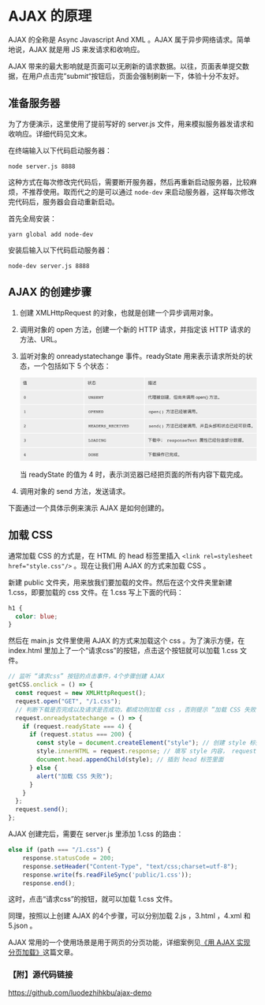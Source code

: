 # AJAX 的原理

AJAX 的全称是 Async Javascript And XML 。AJAX 属于异步网络请求。简单地说，AJAX 就是用 JS 来发请求和收响应。

AJAX 带来的最大影响就是页面可以无刷新的请求数据。以往，页面表单提交数据，在用户点击完”submit“按钮后，页面会强制刷新一下，体验十分不友好。

## 准备服务器

为了方便演示，这里使用了提前写好的 server.js 文件，用来模拟服务器发请求和收响应。详细代码见文末。

在终端输入以下代码启动服务器：

```
node server.js 8888
```

这种方式在每次修改完代码后，需要断开服务器，然后再重新启动服务器，比较麻烦，不推荐使用。取而代之的是可以通过 `node-dev` 来启动服务器，这样每次修改完代码后，服务器会自动重新启动。

首先全局安装：

```
yarn global add node-dev
```

安装后输入以下代码启动服务器：

```
node-dev server.js 8888
```

## AJAX 的创建步骤

1. 创建 XMLHttpRequest 的对象，也就是创建一个异步调用对象。
2. 调用对象的 open 方法，创建一个新的 HTTP 请求，并指定该 HTTP 请求的方法、URL。
3. 监听对象的 onreadystatechange 事件。readyState 用来表示请求所处的状态，一个包括如下 5 个状态：
   
   <img src="../images/readyState.jpg" alt="readyState" style="zoom:50%;"/>
   
   当 readyState 的值为 4 时，表示浏览器已经把页面的所有内容下载完成。
4. 调用对象的 send 方法，发送请求。

下面通过一个具体示例来演示 AJAX 是如何创建的。

## 加载 CSS

通常加载 CSS 的方式是，在 HTML 的 head 标签里插入 `<link rel=stylesheet href="style.css"/>` 。现在让我们用 AJAX 的方式来加载 CSS 。

新建 public 文件夹，用来放我们要加载的文件。然后在这个文件夹里新建 1.css，即要加载的 css 文件。在 1.css 写上下面的代码：

```css
h1 {
  color: blue;
}
```

然后在 main.js 文件里使用 AJAX 的方式来加载这个 css 。为了演示方便，在 index.html 里加上了一个“请求css”的按钮，点击这个按钮就可以加载 1.css 文件。

```javascript
// 监听 “请求css” 按钮的点击事件，4个步骤创建 AJAX
getCSS.onclick = () => {
  const request = new XMLHttpRequest();
  request.open("GET", "/1.css");
  // 判断下载是否完成以及请求是否成功，都成功则加载 css ，否则提示 ”加载 CSS 失败“
  request.onreadystatechange = () => {
    if (request.readyState === 4) {
      if (request.status === 200) {
        const style = document.createElement("style"); // 创建 style 标签
        style.innerHTML = request.response; // 填写 style 内容， request.response 即为 1.css 的内容
        document.head.appendChild(style); // 插到 head 标签里面
      } else {
        alert("加载 CSS 失败");
      }
    }
  };
  request.send();
};
```

AJAX 创建完后，需要在 server.js 里添加 1.css 的路由：

```javascript
else if (path === "/1.css") {
    response.statusCode = 200;
    response.setHeader("Content-Type", "text/css;charset=utf-8");
    response.write(fs.readFileSync('public/1.css'));
    response.end();
```

这时，点击“请求css”的按钮，就可以加载 1.css 文件。

同理，按照以上创建 AJAX 的4个步骤，可以分别加载 2.js ，3.html ，4.xml 和 5.json 。

AJAX 常用的一个使用场景是用于网页的分页功能，详细案例见[《用 AJAX 实现分页加载》](用%20AJAX%20实现分页加载.md)这篇文章。


### 【附】源代码链接
https://github.com/luodezhihkbu/ajax-demo
